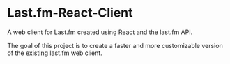 # Last.fm-React-Client
A web client for Last.fm created using React and the last.fm API.

The goal of this project is to create a faster and more customizable version of the existing last.fm web client.
